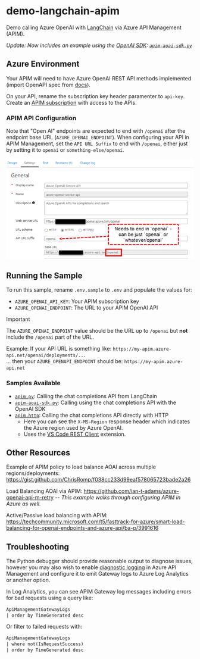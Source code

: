 # demo-langchain-apim
Demo calling Azure OpenAI with [LangChain](https://python.langchain.com/docs/get_started/introduction) via Azure API Management (APIM).

_Update: Now includes an example using the [OpenAI SDK](https://pypi.org/project/openai/): [`apim-aoai-sdk.py`](apim-aoai-sdk.py)_

## Azure Environment

Your APIM will need to have Azure OpenAI REST API methods implemented (import OpenAPI spec from [docs](https://learn.microsoft.com/en-us/azure/ai-services/openai/reference)).

On your API, rename the subscription key header paramenter to `api-key`. Create an [APIM subscription](https://learn.microsoft.com/en-us/azure/api-management/api-management-subscriptions) with access to the APIs.

### APIM API Configuration

Note that "Open AI" endpoints are expected to end with `/openai` after the endpoint base URL (`AZURE_OPENAI_ENDPOINT`). When configuring your API in APIM Management, set the `API URL Suffix` to end with `/openai`, either just by setting it to `openai` or `something-else/openai`.

![API Configuration in APIM](media/apim-openai.png)

## Running the Sample

To run this sample, rename `.env.sample` to `.env` and populate the values for:

- `AZURE_OPENAI_API_KEY`: Your APIM subscription key
- `AZURE_OPENAI_ENDPOINT`: The URL to your APIM OpenAI API

> [!IMPORTANT]
> The `AZURE_OPENAI_ENDPOINT` value should be the URL up to `/openai` but __not__ include the `/openai` part of the URL.
> 
> Example: If your API URL is something like: 
> `https://my-apim.azure-api.net/openai/deployments/...`  
> ... then your `AZURE_OPENAPI_ENDPOINT` should be: 
> `https://my-apim.azure-api.net`

### Samples Available

- [`apim.py`](apim.py): Calling the chat completions API from LangChain
- [`apim-aoai-sdk.py`](apim-aoai-sdk.py): Calling using the chat completions API with the OpenAI SDK
- [`apim.http`](apim.http): Calling the chat completions API directly with HTTP
  - Here you can see the `X-MS-Region` response header which indicates the Azure region used by Azure OpenAI.
  - Uses the [VS Code REST Client](https://marketplace.visualstudio.com/items?itemName=humao.rest-client) extension.

## Other Resources

Example of APIM policy to load balance AOAI across multiple regions/deployments: https://gist.github.com/ChrisRomp/f038cc233d99eaf578065723bade2a26

Load Balancing AOAI via APIM: https://github.com/ian-t-adams/azure-openai-api-m-retry -- _This example walks through configuring APIM in Azure as well._

Active/Passive load balancing with APIM: https://techcommunity.microsoft.com/t5/fasttrack-for-azure/smart-load-balancing-for-openai-endpoints-and-azure-api/ba-p/3991616

## Troubleshooting

The Python debugger should provide reasonable output to diagnose issues, however you may also wish to enable [diagnostic logging](https://learn.microsoft.com/en-us/azure/api-management/diagnostic-logs-reference) in Azure API Management and configure it to emit Gateway logs to Azure Log Analytics or another option.

In Log Analytics, you can see APIM Gateway log messages including errors for bad requests using a query like:

```kusto
ApiManagementGatewayLogs
| order by TimeGenerated desc
```

Or filter to failed requests with:

```kusto
ApiManagementGatewayLogs
| where not(IsRequestSuccess)
| order by TimeGenerated desc
```
